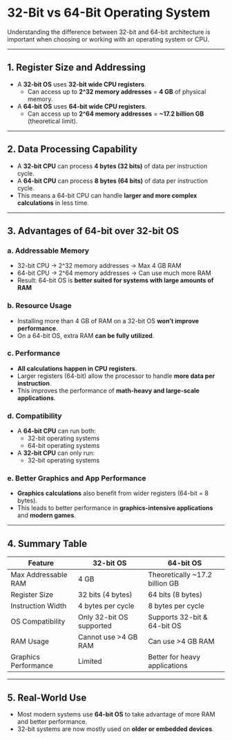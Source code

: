 # 32-Bit vs 64-Bit Operating System

Understanding the difference between 32-bit and 64-bit architecture is important when choosing or working with an operating system or CPU.

---

## 1. Register Size and Addressing

- A **32-bit OS** uses **32-bit wide CPU registers**.
  - Can access up to **2^32 memory addresses** = **4 GB** of physical memory.
- A **64-bit OS** uses **64-bit wide CPU registers**.
  - Can access up to **2^64 memory addresses** = **~17.2 billion GB** (theoretical limit).

---

## 2. Data Processing Capability

- A **32-bit CPU** can process **4 bytes (32 bits)** of data per instruction cycle.
- A **64-bit CPU** can process **8 bytes (64 bits)** of data per instruction cycle.
- This means a 64-bit CPU can handle **larger and more complex calculations** in less time.

---

## 3. Advantages of 64-bit over 32-bit OS

### a. Addressable Memory

- 32-bit CPU → 2^32 memory addresses → Max 4 GB RAM
- 64-bit CPU → 2^64 memory addresses → Can use much more RAM
- Result: 64-bit OS is **better suited for systems with large amounts of RAM**

### b. Resource Usage

- Installing more than 4 GB of RAM on a 32-bit OS **won’t improve performance**.
- On a 64-bit OS, extra RAM **can be fully utilized**.

### c. Performance

- **All calculations happen in CPU registers**.
- Larger registers (64-bit) allow the processor to handle **more data per instruction**.
- This improves the performance of **math-heavy and large-scale applications**.

### d. Compatibility

- A **64-bit CPU** can run both:
  - 32-bit operating systems
  - 64-bit operating systems
- A **32-bit CPU** can only run:
  - 32-bit operating systems

### e. Better Graphics and App Performance

- **Graphics calculations** also benefit from wider registers (64-bit = 8 bytes).
- This leads to better performance in **graphics-intensive applications** and **modern games**.

---

## 4. Summary Table

| Feature              | 32-bit OS               | 64-bit OS                      |
|----------------------|-------------------------|--------------------------------|
| Max Addressable RAM  | 4 GB                    | Theoretically ~17.2 billion GB |
| Register Size        | 32 bits (4 bytes)       | 64 bits (8 bytes)              |
| Instruction Width    | 4 bytes per cycle       | 8 bytes per cycle              |
| OS Compatibility     | Only 32-bit OS supported| Supports 32-bit & 64-bit OS    |
| RAM Usage            | Cannot use >4 GB RAM    | Can use >4 GB RAM              |
| Graphics Performance | Limited                 | Better for heavy applications  |

---

## 5. Real-World Use

- Most modern systems use **64-bit OS** to take advantage of more RAM and better performance.
- 32-bit systems are now mostly used on **older or embedded devices**.
